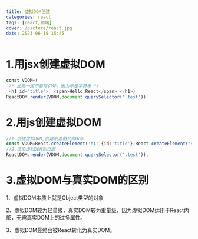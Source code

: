 ```yaml
---
title: 虚拟DOM创建
categories: react
tags: [react,前端]
cover: /picture/react.jpg
date: 2023-06-18 15:45
---
```



# 1.用jsx创建虚拟DOM

```javascript
const VDOM=(
 /* 此处一定不要写引号，因为不是字符串 */
 <h1 id="title">  <span>Hello,React</span> </h1>)
ReactDOM.render(VDOM,document.querySelector('.test'))
```

# 2.用js创建虚拟DOM

```javascript
//1.创建虚拟DOM,创建嵌套格式的dom
const VDOM=React.createElement('h1',{id:'title'},React.createElement('span',{},'hello,React'))
//2.渲染虚拟DOM到页面
ReactDOM.render(VDOM,document.querySelector('.test')).
```

# 3.虚拟DOM与真实DOM的区别

1、虚拟DOM本质上就是Object类型的对象

2、虚拟DOM较为轻量级，真实DOM较为重量级，因为虚拟DOM运用于React内部，无需真实DOM上的过多属性。

3、虚拟DOM最终会被React转化为真实DOM。

